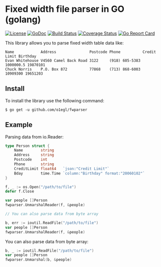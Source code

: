 # Fixed width file parser in GO (golang)
[![License](http://img.shields.io/:license-mit-blue.svg)](LICENSE)
[![GoDoc](https://godoc.org/github.com/o1egl/fwparser?status.svg)](https://godoc.org/github.com/o1egl/fwparser)
[![Build Status](http://img.shields.io/travis/o1egl/fwparser.svg?style=flat-square)](https://travis-ci.org/o1egl/fwparser)
[![Coverage Status](http://img.shields.io/coveralls/o1egl/fwparser.svg?style=flat-square)](https://coveralls.io/r/o1egl/fwparser)
[![Go Report Card](https://goreportcard.com/badge/github.com/o1egl/fwparser)](https://goreportcard.com/report/github.com/o1egl/fwparser)

This library allows you to parse fixed width table data like:

```
Name            Address               Postcode Phone          Credit Limit Birthday
Evan Whitehouse V4560 Camel Back Road 3122     (918) 605-5383    1000000.5 19870101
Chuck Norris    P.O. Box 872          77868    (713) 868-6003     10909300 19651203
```

## Install

To install the library use the following command:

```
$ go get -u github.com/o1egl/fwparser
```

## Example

Parsing data from io.Reader:

```go
type Person struct {
	Name        string
	Address     string
	Postcode    int
	Phone       string
	CreditLimit float64   `json:"Credit Limit"`
	Bday        time.Time `column:"Birthday" format:"20060102"`
}

f, _ := os.Open("/path/to/file")
defer f.Close

var people []Person
fwparser.UnmarshalReader(f, &people)

// You can also parse data from byte array

b, err := ioutil.ReadFile("/path/to/file")
var people []Person
fwparser.UnmarshalReader(f, &people)
```

You can also parse data from byte array:

```go
b, _ := ioutil.ReadFile("/path/to/file")
var people []Person
fwparser.Unmarshal(b, &people)
```